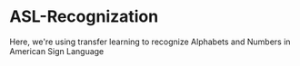 # ASL-Recognization
Here, we're using transfer  learning to recognize Alphabets and Numbers in American  Sign Language
